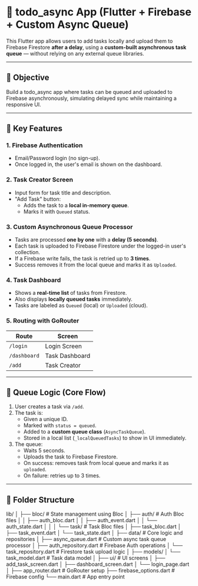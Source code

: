 # 📝 todo_async App (Flutter + Firebase + Custom Async Queue)

This Flutter app allows users to add tasks locally and upload them to Firebase Firestore **after a delay**, using a **custom-built asynchronous task queue** — without relying on any external queue libraries.

---

## 🚀 Objective

Build a todo_async app where tasks can be queued and uploaded to Firebase asynchronously, simulating delayed sync while maintaining a responsive UI.

---

## 🔑 Key Features

### 1. **Firebase Authentication**
- Email/Password login (no sign-up).
- Once logged in, the user's email is shown on the dashboard.

### 2. **Task Creator Screen**
- Input form for task title and description.
- "Add Task" button:
  - Adds the task to a **local in-memory queue**.
  - Marks it with `Queued` status.

### 3. **Custom Asynchronous Queue Processor**
- Tasks are processed **one by one** with a **delay (5 seconds)**.
- Each task is uploaded to Firebase Firestore under the logged-in user's collection.
- If a Firebase write fails, the task is retried up to **3 times**.
- Success removes it from the local queue and marks it as `Uploaded`.

### 4. **Task Dashboard**
- Shows a **real-time list** of tasks from Firestore.
- Also displays **locally queued tasks** immediately.
- Tasks are labeled as `Queued` (local) or `Uploaded` (cloud).

### 5. **Routing with GoRouter**
| Route        | Screen         |
|--------------|----------------|
| `/login`     | Login Screen   |
| `/dashboard` | Task Dashboard |
| `/add`       | Task Creator   |

---

## 🧠 Queue Logic (Core Flow)

1. User creates a task via `/add`.
2. The task is:
   - Given a unique ID.
   - Marked with `status = queued`.
   - Added to a **custom queue class** (`AsyncTaskQueue`).
   - Stored in a local list (`_localQueuedTasks`) to show in UI immediately.
3. The queue:
   - Waits 5 seconds.
   - Uploads the task to Firebase Firestore.
   - On success: removes task from local queue and marks it as `uploaded`.
   - On failure: retries up to 3 times.

---

## 🧱 Folder Structure

lib/
│
├── bloc/                     # State management using Bloc
│   ├── auth/                 # Auth Bloc files
│   │   ├── auth_bloc.dart
│   │   ├── auth_event.dart
│   │   └── auth_state.dart
│   │
│   └── task/                 # Task Bloc files
│       ├── task_bloc.dart
│       ├── task_event.dart
│       └── task_state.dart
│
├── data/                     # Core logic and repositories
│   ├── async_queue.dart      # Custom async task queue processor
│   ├── auth_repository.dart  # Firebase Auth operations
│   └── task_repository.dart  # Firestore task upload logic
│
├── models/
│   └── task_model.dart       # Task data model
│
├── ui/                       # UI screens
│   ├── add_task_screen.dart
│   ├── dashboard_screen.dart
│   └── login_page.dart
│
├── app_router.dart           # GoRouter setup
├── firebase_options.dart     # Firebase config
└── main.dart                 # App entry point


